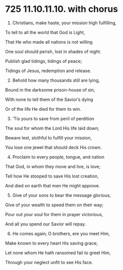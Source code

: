 # 725 11.10.11.10. with chorus

1.  Christians, make haste, your mission high fulfilling,

To tell to all the world that God is Light,

That He who made all nations is not willing

One soul should perish, lost in shades of night.

Publish glad tidings, tidings of peace;

Tidings of Jesus, redemption and release.

2.  Behold how many thousands still are lying,

Bound in the darksome prison-house of sin,

With none to tell them of the Savior’s dying

Or of the life He died for them to win.

3.  ’Tis yours to save from peril of perdition

The soul for whom the Lord His life laid down;

Beware lest, slothful to fulfill your mission,

You lose one jewel that should deck His crown.

4.  Proclaim to every people, tongue, and nation

That God, in whom they move and live, is love;

Tell how He stooped to save His lost creation,

And died on earth that men He might approve.

5.  Give of your sons to bear the message glorious;

Give of your wealth to speed them on their way;

Pour out your soul for them in prayer victorious,

And all you spend our Savior will repay.

6.  He comes again; O brothers, ere you meet Him,

Make known to every heart His saving grace;

Let none whom He hath ransomed fail to greet Him,

Through your neglect unfit to see His face.

